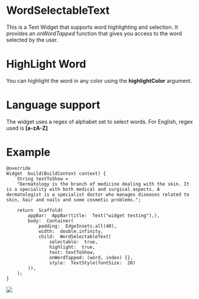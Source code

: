 # WordSelectableText 

This is a Text Widget that supports word highlighting and selection. 
It provides an *onWordTapped* function that gives you access to the word selected by the user. 

# HighLight Word

You can highlight the word in any color using the **highlightColor** argument. 


# Language support

The widget uses a regex of alphabet set to select words. For English, regex used is **[a-zA-Z]** 

# Example

    @override
    Widget  build(BuildContext context) {
	    String textToShow =
	    "Dermatology is the branch of medicine dealing with the skin. It is a speciality with both medical and surgical aspects. A dermatologist is a specialist doctor who manages diseases related to skin, hair and nails and some cosmetic problems.";
	    
	    return  Scaffold(
		    appBar:  AppBar(title:  Text("widget testing"),),
		    body:  Container(
			    padding:  EdgeInsets.all(40),
			    width:  double.infinity,
			    child:  WordSelectableText(
				    selectable:  true,
				    highlight:  true,
				    text: textToShow,
				    onWordTapped: (word, index) {},
				    style:  TextStyle(fontSize:  20)
		    )),
	    );
    }


<p>
    <img src="https://github.com/K-Rafiki/wordSelectableText/blob/master/screenshots/example.gif?raw=true"/>
</p>
